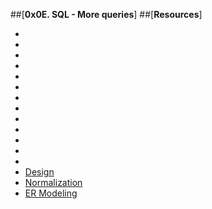 ##[**0x0E. SQL - More queries**]
##[**Resources**]
* [](https://intranet.alxswe.com/rltoken/RniBKj48bnIN8xpXhGl1yA)
* [](https://intranet.alxswe.com/rltoken/FIiEIvA6IN_hSKM5TvgyxQ)
* [](https://intranet.alxswe.com/rltoken/LrovGa6N-OE2ID_tpWZRaQ)
* [](https://intranet.alxswe.com/rltoken/kR71h5zjkPtx4kBoVf7q0g)
* [](https://intranet.alxswe.com/rltoken/rNMJeQ1jbNTCljbvCSjf6w)
* [](https://intranet.alxswe.com/rltoken/HhZ6TJ1q5S0aR4lhfpKdOQ)
* [](https://intranet.alxswe.com/rltoken/T6FZUQdsMzr8hgNInBzudA)
* [](https://intranet.alxswe.com/rltoken/Nd-sdM8QUpf0YKIlXzVv4w)
* [](https://intranet.alxswe.com/rltoken/iSNyinU6SPWTGDUWMmcRkg)
* [](https://intranet.alxswe.com/rltoken/-plhBsra0N7BOuFoEg--zg)
* [](https://intranet.alxswe.com/rltoken/I4Lws_eQrIrNTbkZvvk-oQ)
* [](https://intranet.alxswe.com/rltoken/051eAEP_rePBU7jeh879GA)
* [](https://intranet.alxswe.com/rltoken/YavbYiraYFr8oTukT_N6eQ)
* [Design](https://intranet.alxswe.com/rltoken/EWLRPeqr5sQ9AqfoG_KXxw)
* [Normalization](https://intranet.alxswe.com/rltoken/mqBhYoSYbhH5ZZrhDcY0kA)
* [ER Modeling](https://intranet.alxswe.com/rltoken/R0exkJmf-2ddKjGfa8D0dA)
